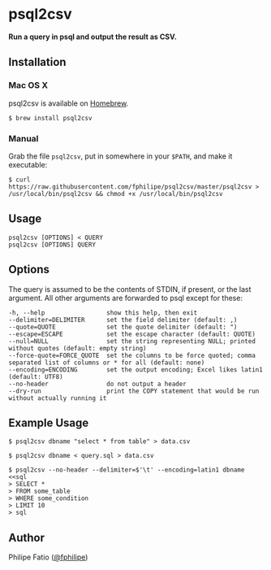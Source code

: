 # psql2csv

**Run a query in psql and output the result as CSV.**

## Installation

### Mac OS X

psql2csv is available on [Homebrew](http://brew.sh/).

    $ brew install psql2csv

### Manual

Grab the file `psql2csv`, put in somewhere in your `$PATH`, and make it
executable:

    $ curl https://raw.githubusercontent.com/fphilipe/psql2csv/master/psql2csv > /usr/local/bin/psql2csv && chmod +x /usr/local/bin/psql2csv

## Usage

    psql2csv [OPTIONS] < QUERY
    psql2csv [OPTIONS] QUERY

## Options

The query is assumed to be the contents of STDIN, if present, or the last
argument. All other arguments are forwarded to psql except for these:

    -h, --help                 show this help, then exit
    --delimiter=DELIMITER      set the field delimiter (default: ,)
    --quote=QUOTE              set the quote delimiter (default: ")
    --escape=ESCAPE            set the escape character (default: QUOTE)
    --null=NULL                set the string representing NULL; printed without quotes (default: empty string)
    --force-quote=FORCE_QUOTE  set the columns to be force quoted; comma separated list of columns or * for all (default: none)
    --encoding=ENCODING        set the output encoding; Excel likes latin1 (default: UTF8)
    --no-header                do not output a header
    --dry-run                  print the COPY statement that would be run without actually running it

## Example Usage

    $ psql2csv dbname "select * from table" > data.csv

    $ psql2csv dbname < query.sql > data.csv

    $ psql2csv --no-header --delimiter=$'\t' --encoding=latin1 dbname <<sql
    > SELECT *
    > FROM some_table
    > WHERE some_condition
    > LIMIT 10
    > sql

## Author

Philipe Fatio ([@fphilipe](https://github.com/fphilipe))
